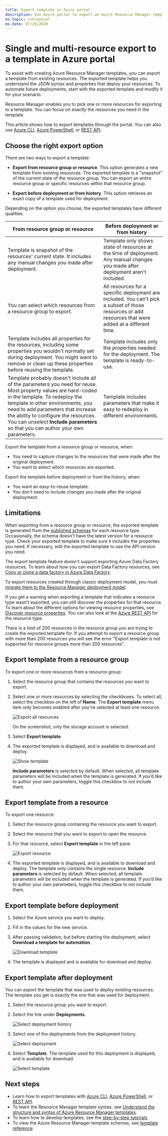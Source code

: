 ```yaml
---
title: Export template in Azure portal
description: Use Azure portal to export an Azure Resource Manager template from resources in your subscription.
ms.topic: conceptual
ms.date: 07/29/2020
---
```

# Single and multi-resource export to a template in Azure portal

To assist with creating Azure Resource Manager templates, you can export a template from existing resources. The exported template helps you understand the JSON syntax and properties that deploy your resources. To automate future deployments, start with the exported template and modify it for your scenario.

Resource Manager enables you to pick one or more resources for exporting to a template. You can focus on exactly the resources you need in the template.

This article shows how to export templates through the portal. You can also use [Azure CLI](../management/manage-resource-groups-cli.md#export-resource-groups-to-templates), [Azure PowerShell](../management/manage-resource-groups-powershell.md#export-resource-groups-to-templates), or [REST API](/rest/api/resources/resourcegroups/exporttemplate).

## Choose the right export option

There are two ways to export a template:

* **Export from resource group or resource**. This option generates a new template from existing resources. The exported template is a "snapshot" of the current state of the resource group. You can export an entire resource group or specific resources within that resource group.

* **Export before deployment or from history**. This option retrieves an exact copy of a template used for deployment.

Depending on the option you choose, the exported templates have different qualities.

| From resource group or resource | Before deployment or from history |
| --------------------- | ----------------- |
| Template is snapshot of the resources' current state. It includes any manual changes you made after deployment. | Template only shows state of resources at the time of deployment. Any manual changes you made after deployment aren't included. |
| You can select which resources from a resource group to export. | All resources for a specific deployment are included. You can't pick a subset of those resources or add resources that were added at a different time. |
| Template includes all properties for the resources, including some properties you wouldn't normally set during deployment. You might want to remove or clean up these properties before reusing the template. | Template includes only the properties needed for the deployment. The template is ready-to-use. |
| Template probably doesn't include all of the parameters you need for reuse. Most property values are hard-coded in the template. To redeploy the template in other environments, you need to add parameters that increase the ability to configure the resources.  You can unselect **Include parameters** so that you can author your own parameters. | Template includes parameters that make it easy to redeploy in different environments. |

Export the template from a resource group or resource, when:

* You need to capture changes to the resources that were made after the original deployment.
* You want to select which resources are exported.

Export the template before deployment or from the history, when:

* You want an easy-to-reuse template.
* You don't need to include changes you made after the original deployment.

## Limitations

When exporting from a resource group or resource, the exported template is generated from the [published schemas](https://github.com/Azure/azure-resource-manager-schemas/tree/master/schemas) for each resource type. Occasionally, the schema doesn't have the latest version for a resource type. Check your exported template to make sure it includes the properties you need. If necessary, edit the exported template to use the API version you need.

The export template feature doesn't support exporting Azure Data Factory resources. To learn about how you can export Data Factory resources, see [Copy or clone a data factory in Azure Data Factory](https://aka.ms/exportTemplateViaAdf).

To export resources created through classic deployment model, you must [migrate them to the Resource Manager deployment model](https://aka.ms/migrateclassicresourcetoarm).

If you get a warning when exporting a template that indicates a resource type wasn't exported, you can still discover the properties for that resource. To learn about the different options for viewing resource properties, see [Discover resource properties](view-resources.md). You can also look at the [Azure REST API](/rest/api/azure/) for the resource type.

There is a limit of 200 resources in the resource group you are trying to create the exported template for.  If you attempt to export a resource group with more than 200 resources you will see the error "Export template is not supported for resource groups more than 200 resources".

## Export template from a resource group

To export one or more resources from a resource group:

1. Select the resource group that contains the resources you want to export.

1. Select one or more resources by selecting the checkboxes.  To select all, select the checkbox on the left of **Name**. The **Export template** menu item only becomes enabled after you've selected at least one resource.

   ![Export all resources](./media/export-template-portal/select-all-resources.png)

    On the screenshot, only the storage account is selected.
1. Select **Export template**.

1. The exported template is displayed, and is available to download and deploy.

   ![Show template](./media/export-template-portal/show-template.png)

   **Include parameters** is selected by default.  When selected, all template parameters will be included when the template is generated. If you’d like to author your own parameters, toggle this checkbox to not include them.

## Export template from a resource

To export one resource:

1. Select the resource group containing the resource you want to export.

1. Select the resource that you want to export to open the resource.

1. For that resource, select **Export template** in the left pane.

   ![Export resource](./media/export-template-portal/export-single-resource.png)

1. The exported template is displayed, and is available to download and deploy. The template only contains the single resource. **Include parameters** is selected by default.  When selected, all template parameters will be included when the template is generated. If you’d like to author your own parameters, toggle this checkbox to not include them.

## Export template before deployment

1. Select the Azure service you want to deploy.

1. Fill in the values for the new service.

1. After passing validation, but before starting the deployment, select **Download a template for automation**.

   ![Download template](./media/export-template-portal/download-before-deployment.png)

1. The template is displayed and is available for download and deploy.


## Export template after deployment

You can export the template that was used to deploy existing resources. The template you get is exactly the one that was used for deployment.

1. Select the resource group you want to export.

1. Select the link under **Deployments**.

   ![Select deployment history](./media/export-template-portal/select-deployment-history.png)

1. Select one of the deployments from the deployment history.

   ![Select deployment](./media/export-template-portal/select-details.png)

1. Select **Template**. The template used for this deployment is displayed, and is available for download.

   ![Select template](./media/export-template-portal/show-template-from-history.png)

## Next steps

- Learn how to export templates with [Azure CLI](../management/manage-resource-groups-cli.md#export-resource-groups-to-templates), [Azure PowerShell](../management/manage-resource-groups-powershell.md#export-resource-groups-to-templates), or [REST API](/rest/api/resources/resourcegroups/exporttemplate).
- To learn the Resource Manager template syntax, see [Understand the structure and syntax of Azure Resource Manager templates](template-syntax.md).
- To learn how to develop templates, see the [step-by-step tutorials](../index.yml).
- To view the Azure Resource Manager template schemas, see [template reference](/azure/templates/).
